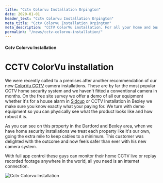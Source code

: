 ```yaml
---
title: "Cctv Colorvu Installation Orpington"
date: 2020-01-01
header_text: "Cctv Colorvu Installation Orpington"
meta_title: "Cctv Colorvu Installation Orpington"
meta_description: "CCTV ColorVu installation. For all your home and business security. Burglar Alarm Servicing, installation, Alarm Battery, CCTV. Call 020 8302 4065 or email us."
permalink: "/news/cctv-colorvu-installation/"
---
```


#### Cctv Colorvu Installation

# CCTV ColorVu installation

We were recently called to a premises after another recommendation of our new [ColorVu CCTV](../categories/cctv.php.html) camera installations. These are by far the most popular CCTV home security system and we haven\'t fitted a conventional camera in months. On the free site survey we offer a demo of all our equipment whether it\'s for a house alarm in [Sidcup](../pages/sidcup.php.html) or CCTV Installation in Bexley we make sure you know exactly what your paying for. We turn with demo equipment so you can physically see what the product looks like and how robust it is.

As you can see on this property in the Dartford and Bexley area, when we have home security installations we treat each property like it\'s our own, going the extra mile to keep cables to a minimum. This customer was delighted with the outcome and now feels safer than ever with his new camera system.

With full app control these guys can monitor their home CCTV live or replay recorded footage anywhere in the world, all you need is an internet connection.

![Cctv Colorvu Installation](https://res.cloudinary.com/kbs/image/upload/n9kfdcrnc4uafunesaqq.jpg)